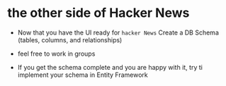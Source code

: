 # the other side of Hacker News
- Now that you have the UI ready for `hacker News` Create a  DB Schema (tables, columns, and relationships)

- feel free to work in groups
- If you get the schema complete and you are happy with it, try ti implement your schema in Entity Framework 